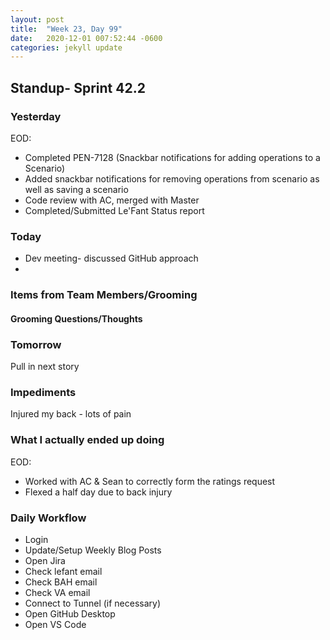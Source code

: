 ```yaml
---
layout: post
title:  "Week 23, Day 99"
date:   2020-12-01 007:52:44 -0600
categories: jekyll update
---
```


## Standup- Sprint 42.2
  
### Yesterday
EOD:
* Completed PEN-7128 (Snackbar notifications for adding operations to a Scenario)
* Added snackbar notifications for removing operations from scenario as well as saving a scenario
* Code review with AC, merged with Master
* Completed/Submitted Le'Fant Status report 

### Today
* Dev meeting- discussed GitHub approach
* 

### Items from Team Members/Grooming

#### Grooming Questions/Thoughts

### Tomorrow
Pull in next story

### Impediments
Injured my back - lots of pain

### What I actually ended up doing
EOD:
* Worked with AC & Sean to correctly form the ratings request
* Flexed a half day due to back injury

### Daily Workflow
* Login
* Update/Setup Weekly Blog Posts
* Open Jira
* Check lefant email
* Check BAH email
* Check VA email
* Connect to Tunnel (if necessary)
* Open GitHub Desktop
* Open VS Code

